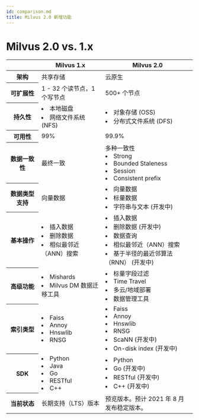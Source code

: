 ```yaml
---
id: comparison.md
title: Milvus 2.0 新增功能
---
```

# Milvus 2.0 vs. 1.x

<table class="demo">
	<thead>
  <tr>     
    <th class="width20">&nbsp;</th>     
    <th class="width40">Milvus 1.x</th>     
    <th class="width40">Milvus 2.0</th>   
  </tr>
	</thead>
	<tbody>
	<tr>
		<th>架构</th>
		<td>共享存储</td>
		<td>云原生</td>
	</tr>
	<tr>
		<th>可扩展性</th>
		<td>1 - 32 个读节点，1 个写节点</td>
		<td>500+ 个节点</td>
	</tr>
  	<tr>
		<th>持久性</th>
		<td><li>本地磁盘</li><li>网络文件系统 (NFS)</li></td>
		<td><li>对象存储 (OSS)</li><li>分布式文件系统 (DFS)</li></td>
	</tr>
  	<tr>
		<th>可用性</th>
		<td>99%</td>
		<td>99.9%</td>
	</tr>
	<tr>
		<th>数据一致性</th>
		<td>最终一致</td>
		<td>多种一致性<li>Strong</li><li>Bounded Staleness</li><li>Session</li><li>Consistent prefix</li></td>
	</tr>
	<tr>
		<th>数据类型支持</th>
		<td>向量数据</td>
		<td><li>向量数据</li><li>标量数据</li><li>字符串与文本 (开发中)</li></td>
	</tr>
	<tr>
		<th>基本操作</th>
		<td><li>插入数据</li><li>删除数据</li><li>相似最邻近（ANN）搜索</li></td>
		<td><li>插入数据</li><li>删除数据 (开发中)</li><li>数据查询</li><li>相似最邻近（ANN）搜索</li><li>基于半径的最近邻算法（RNN） (开发中)</li></td>
	</tr>
	<tr>
		<th>高级功能</th>
		<td><li>Mishards</li><li>Milvus DM 数据迁移工具</li></td>
		<td><li>标量字段过滤</li><li>Time Travel</li><li>多云/地域部署</li><li>数据管理工具</li></td>
	</tr>
	<tr>
		<th>索引类型</th>
		<td><li>Faiss</li><li>Annoy</li><li>Hnswlib</li><li>RNSG</li></td>
		<td><li>Faiss</li><li>Annoy</li><li>Hnswlib</li><li>RNSG</li><li>ScaNN (开发中)</li><li>On-disk index (开发中)</li></td>
	</tr>
	<tr>
		<th>SDK</th>
		<td><li>Python</li><li>Java</li><li>Go</li><li>RESTful</li><li>C++</li></td>
		<td><li>Python</li><li>Go (开发中)</li><li>RESTful (开发中)</li><li>C++ (开发中)</li></td>
	</tr>
	<tr>
		<th>当前状态</th>
		<td>长期支持（LTS）版本</td>
		<td>预览版本。预计 2021 年 8 月发布稳定版本。</td>
	</tr>
	</tbody>
</table>
